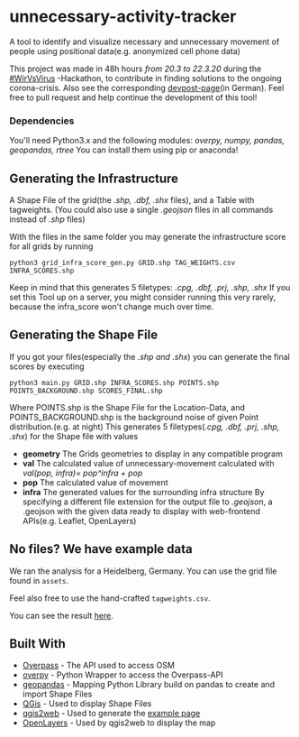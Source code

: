 # unnecessary-activity-tracker

A tool to identify and visualize necessary and unnecessary movement of people using positional data(e.g. anonymized cell phone data)

This project was made in 48h hours _from 20.3 to 22.3.20_ during the [#WirVsVirus](http://www.wirvsvirushackathon.org) -Hackathon, to contribute in finding solutions to the ongoing corona-crisis.
Also see the corresponding [devpost-page](https://devpost.com/software/0045_haustiere_handydaten)(in German).
Feel free to pull request and help continue the development of this tool!

### Dependencies
You'll need Python3.x and the following modules:
_overpy, numpy, pandas, geopandas, rtree_
You can install them using pip or anaconda!

## Generating the Infrastructure
A Shape File of the grid(the _.shp, .dbf, .shx_ files), and a Table with tagweights.
(You could also use a single _.geojson_ files in all commands instead of _.shp_ files)

With the files in the same folder you may generate the infrastructure score for all grids by running
```
python3 grid_infra_score_gen.py GRID.shp TAG_WEIGHTS.csv INFRA_SCORES.shp
```
Keep in mind that this generates 5 filetypes: _.cpg, .dbf, .prj, .shp, .shx_
If you set this Tool up on a server, you might consider running this very rarely, because the infra_score won't change much over time.


## Generating the Shape File
If you got your files(especially the _.shp and .shx_) you can generate the final scores by executing
```
python3 main.py GRID.shp INFRA_SCORES.shp POINTS.shp POINTS_BACKGROUND.shp SCORES_FINAL.shp
```
Where POINTS.shp is the Shape File for the Location-Data, and POINTS_BACKGROUND.shp is the background noise of given Point distribution.(e.g. at night)
This generates 5 filetypes(_.cpg, .dbf, .prj, .shp, .shx_) for the Shape file with values 
* **geometry** The Grids geometries to display in any compatible program 
* **val** The calculated value of unnecessary-movement calculated with _val(pop, infra)= pop^infra + pop_
* **pop** The calculated value of movement
* **infra** The generated values for the surrounding infra structure
By specifying a different file extension for the output file to _.geojson_, a .geojson with the given data ready to display with web-frontend APIs(e.g. Leaflet, OpenLayers)


## No files? We have example data
We ran the analysis for a Heidelberg, Germany.
You can use the grid file found in `assets`.

Feel also free to use the hand-crafted `tagweights.csv`.

You can see the result [here](http://wirvsvirus.lpk-server.de/).


## Built With

* [Overpass](https://github.com/drolbr/Overpass-API) - The API used to access OSM
* [overpy](https://github.com/DinoTools/python-overpy) - Python Wrapper to access the Overpass-API
* [geopandas](https://geopandas.org/) - Mapping Python Library build on pandas to create and import Shape Files
* [QGis](https://www.qgis.org/de/site/index.html) - Used to display Shape Files
* [qgis2web](https://github.com/tomchadwin/qgis2web) - Used to generate the [example page](http://wirvsvirus.lpk-server.de/)
* [OpenLayers](https://openlayers.org/) - Used by qgis2web to display the map
